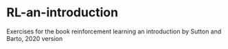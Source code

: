 # RL-an-introduction
Exercises for the book reinforcement learning an introduction by Sutton and Barto, 2020 version
